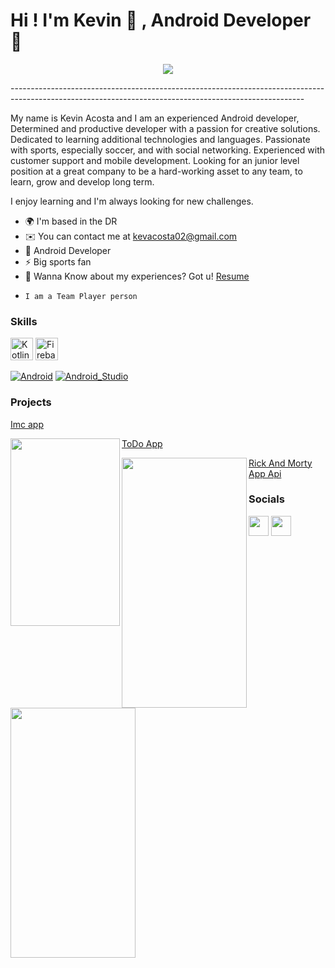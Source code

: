  Hi ! I'm Kevin 👋 , Android Developer 📱
=========================================================================================================================================
<p align="center">
  <a href="https://github.com/DenverCoder1/readme-typing-svg"><img src="https://readme-typing-svg.herokuapp.com?font=Time+New+Roman&color=cyan&size=13&center=true&vCenter=true&width=1050&height=100&lines=Firstly+to+understand+what+I'm+about+to+tell+you,+you+need+to+do+something,+you+need+to+believe+the+impossible,+can+you+do+that?+Good"></a>
</p>
-------------------------------------------------------------------------------------------------------------------------------------------------------

My name is Kevin Acosta and I am an experienced Android developer,
Determined and productive developer with a passion for creative solutions. Dedicated to learning 
additional technologies and languages. Passionate with sports, especially soccer, and with social 
networking. Experienced with customer support and mobile development. Looking for an junior level 
position at a great company to be a hard-working asset to any team, to learn, grow and develop long term.
 
I enjoy learning and I'm always looking for new challenges.

* 🌍  I'm based in the DR
* ✉️  You can contact me at [kevacosta02@gmail.com](mailto:kevacosta02@gmail.com)
* 🧠  Android Developer
* ⚡  Big sports fan
* 📄  Wanna Know about my experiences? Got u! <a href="https://github.com/KevvCC/KevvCC/blob/main/Kevin_CV-EN.pdf" target="blank">Resume</a>
*     I am a Team Player person

### Skills

<p align="left">
<a href="https://kotlinlang.org/" target="_blank" rel="noreferrer"><img src="https://raw.githubusercontent.com/danielcranney/readme-generator/main/public/icons/skills/kotlin-colored.svg" width="36" height="36" alt="Kotlin" /></a>
 <a href="https://firebase.google.com/" target="_blank" rel="noreferrer"><img src="https://raw.githubusercontent.com/danielcranney/readme-generator/main/public/icons/skills/firebase-colored.svg" width="36" height="36" alt="Firebase" /></a>
</p>


[![Android](https://img.shields.io/badge/Android-3DDC84?style=for-the-badge&logo=android&logoColor=white&labelColor=101010)]()
[![Android_Studio](https://img.shields.io/badge/Android_Studio-3DDC84?style=for-the-badge&logo=android-studio&logoColor=white&labelColor=101010)]()



### Projects

[Imc app](https://github.com/KevvCC/ImcApp)

<img src ="https://github.com/user-attachments/assets/55959e9d-d621-4826-b6a2-15a385245978" width = "175" height="300" align="left">

[ToDo App](https://github.com/KevvCC/ToDoApp)

<img src = https://github.com/user-attachments/assets/cf26d6da-e3ab-4d14-9041-ac116694d8f6 width = "200" height="400" align="left">

[Rick And Morty App Api](https://github.com/KevvCC/RickAndMortyAppApi)

<img src = https://github.com/user-attachments/assets/e204c614-cf04-4cbf-a2fa-cb8a30c5bd44 width = "200" height="400" align="left">

### Socials

<p align="left"> 
 <a href="https://www.github.com/KevvCC" target="_blank" rel="noreferrer"><img src="https://raw.githubusercontent.com/danielcranney/readme-generator/main/public/icons/socials/github.svg" width="32" height="32" /></a> <a href="https://www.linkedin.com/in/kevin-acosta-27b814229/" target="_blank" rel="noreferrer"><img src="https://raw.githubusercontent.com/danielcranney/readme-generator/main/public/icons/socials/linkedin.svg" width="32" height="32" /></a></p>
